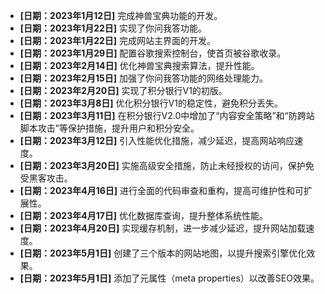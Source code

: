 - **[日期：2023年1月12日]** 完成神兽宝典功能的开发。
- **[日期：2023年1月22日]** 实现了你问我答功能。
- **[日期：2023年1月22日]** 完成网站主界面的开发。
- **[日期：2023年1月29日]** 配置谷歌搜索控制台，使首页被谷歌收录。
- **[日期：2023年2月14日]** 优化神兽宝典搜索算法，提升性能。
- **[日期：2023年2月15日]** 加强了你问我答功能的网络处理能力。
- **[日期：2023年2月20日]** 实现了积分银行V1的初版。
- **[日期：2023年3月8日]** 优化积分银行V1的稳定性，避免积分丢失。
- **[日期：2023年3月11日]** 在积分银行V2.0中增加了“内容安全策略”和“防跨站脚本攻击”等保护措施，提升用户和积分安全。
- **[日期：2023年3月12日]** 引入性能优化措施，减少延迟，提高网站响应速度。
- **[日期：2023年3月20日]** 实施高级安全措施，防止未经授权的访问，保护免受黑客攻击。
- **[日期：2023年4月16日]** 进行全面的代码审查和重构，提高可维护性和可扩展性。
- **[日期：2023年4月17日]** 优化数据库查询，提升整体系统性能。
- **[日期：2023年4月20日]** 实现缓存机制，进一步减少延迟，提升网站加载速度。
- **[日期：2023年5月1日]** 创建了三个版本的网站地图，以提升搜索引擎优化效果。
- **[日期：2023年5月1日]** 添加了元属性（meta properties）以改善SEO效果。
